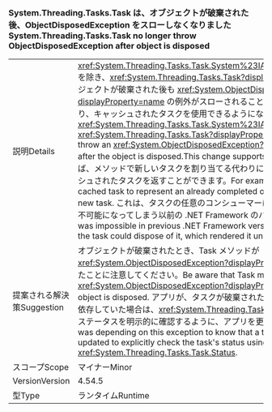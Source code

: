 ### <a name="systemthreadingtaskstask-no-longer-throw-objectdisposedexception-after-object-is-disposed"></a><span data-ttu-id="9276f-101">System.Threading.Tasks.Task は、オブジェクトが破棄された後、ObjectDisposedException をスローしなくなりました</span><span class="sxs-lookup"><span data-stu-id="9276f-101">System.Threading.Tasks.Task no longer throw ObjectDisposedException after object is disposed</span></span>

|   |   |
|---|---|
|<span data-ttu-id="9276f-102">説明</span><span class="sxs-lookup"><span data-stu-id="9276f-102">Details</span></span>|<span data-ttu-id="9276f-103"><xref:System.Threading.Tasks.Task.System%23IAsyncResult%23AsyncWaitHandle>を除き、<xref:System.Threading.Tasks.Task?displayProperty=name> メソッドでオブジェクトが破棄された後も <xref:System.ObjectDisposedException?displayProperty=name> の例外がスローされることがなくなりました。この変更により、キャッシュされたタスクを使用できるようになりました。</span><span class="sxs-lookup"><span data-stu-id="9276f-103">Except for <xref:System.Threading.Tasks.Task.System%23IAsyncResult%23AsyncWaitHandle>, <xref:System.Threading.Tasks.Task?displayProperty=name> methods no longer throw an <xref:System.ObjectDisposedException?displayProperty=name> exception after the object is disposed.This change supports the use of cached tasks.</span></span> <span data-ttu-id="9276f-104">たとえば、メソッドで新しいタスクを割り当てる代わりに、既に完了した操作を表す、キャッシュされたタスクを返すことができます。</span><span class="sxs-lookup"><span data-stu-id="9276f-104">For example, a method can return a cached task to represent an already completed operation instead of allocating a new task.</span></span> <span data-ttu-id="9276f-105">これは、タスクの任意のコンシューマーによって破棄されてしまうと、使用不可能になってしまう以前の .NET Framework のバージョンでは不可能でした。</span><span class="sxs-lookup"><span data-stu-id="9276f-105">This was impossible in previous .NET Framework versions, because any consumer of the task could dispose of it, which rendered it unusable.</span></span>|
|<span data-ttu-id="9276f-106">提案される解決策</span><span class="sxs-lookup"><span data-stu-id="9276f-106">Suggestion</span></span>|<span data-ttu-id="9276f-107">オブジェクトが破棄されたとき、Task メソッドが <xref:System.ObjectDisposedException?displayProperty=name> をスローしなくなったことに注意してください。</span><span class="sxs-lookup"><span data-stu-id="9276f-107">Be aware that Task methods may no longer throw <xref:System.ObjectDisposedException?displayProperty=name> in cases when the object is disposed.</span></span> <span data-ttu-id="9276f-108">アプリが、タスクが破棄されたことを確認するために、この例外に依存していた場合は、<xref:System.Threading.Tasks.Task.Status> を使用してタスクのステータスを明示的に確認するように、アプリを更新する必要があります。</span><span class="sxs-lookup"><span data-stu-id="9276f-108">If an app was depending on this exception to know that a task was disposed, it should be updated to explicitly check the task's status using <xref:System.Threading.Tasks.Task.Status>.</span></span>|
|<span data-ttu-id="9276f-109">スコープ</span><span class="sxs-lookup"><span data-stu-id="9276f-109">Scope</span></span>|<span data-ttu-id="9276f-110">マイナー</span><span class="sxs-lookup"><span data-stu-id="9276f-110">Minor</span></span>|
|<span data-ttu-id="9276f-111">Version</span><span class="sxs-lookup"><span data-stu-id="9276f-111">Version</span></span>|<span data-ttu-id="9276f-112">4.5</span><span class="sxs-lookup"><span data-stu-id="9276f-112">4.5</span></span>|
|<span data-ttu-id="9276f-113">型</span><span class="sxs-lookup"><span data-stu-id="9276f-113">Type</span></span>|<span data-ttu-id="9276f-114">ランタイム</span><span class="sxs-lookup"><span data-stu-id="9276f-114">Runtime</span></span>|

